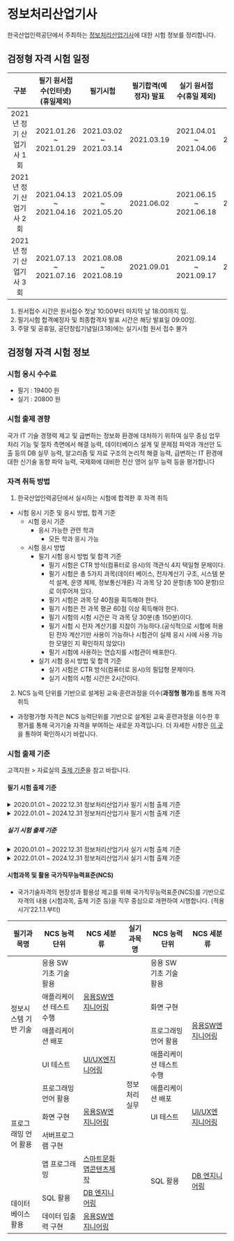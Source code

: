 # 정보처리산업기사

한국산업인력공단에서 주최하는 [정보처리산업기사](http://www.q-net.or.kr/crf005.do?id=crf00503&jmCd=2290)에 대한 시험 정보를 정리합니다. 

## 검정형 자격 시험 일정

| 구분 | 필기 원서접수(인터넷)(휴일제외) | 필기시험 | 필기합격(예정자) 발표 | 실기 원서접수(휴일 제외) | 실기시험 | 최종합격자 발표일 |
| :--: | :-------------------------: | :-----: | :------------------: | :------------------: | :------: | :-------------: | 
| 2021년 정기 산업기사 1회	| 2021.01.26 ~ 2021.01.29	| 2021.03.02 ~ 2021.03.14 | 2021.03.19 | 2021.04.01 ~ 2021.04.06 | 2021.04.24~2021.05.07 | 2021.06.02 |
| 2021년 정기 산업기사 2회  | 2021.04.13 ~ 2021.04.16 |	2021.05.09 ~ 2021.05.20 |	2021.06.02 | 2021.06.15 ~ 2021.06.18 | 2021.07.10~2021.07.24 | 2021.08.20 | 
| 2021년 정기 산업기사 3회	| 2021.07.13 ~ 2021.07.16 |	2021.08.08 ~ 2021.08.19 |	2021.09.01 | 2021.09.14 ~ 2021.09.17 | 2021.10.16~2021.10.29 | 2021.11.26 |

1. 원서접수 시간은 원서접수 첫날 10:00부터 마지막 날 18:00까지 임.
2. 필기시험 합격예정자 및 최종합격자 발표 시간은 해당 발표일 09:00임.
3. 주말 및 공휴일, 공단창립기념일(3.18)에는 실기시험 원서 접수 불가

## 검정형 자격 시험 정보

### 시험 응시 수수료
- 필기 : 19400 원 
- 실기 : 20800 원

### 시험 출제 경향

국가 IT 기술 경쟁력 제고 및 급변하는 정보화 환경에 대처하기 위하여 실무 중심 업무 처리 기능 및 절차 측면에서 해결 능력, 데이터베이스 설계 및 문제점 파악과 개선안 도출 등의 DB 실무 능력, 알고리즘 및 자료 구조의 논리적 해결 능력, 급변하는  IT 환경에 대한 신기술 동향 파악 능력, 국제화에 대비한 전산 영어 실무 능력 등을 평가합니다

### 자격 취득 방법

1) 한국산업인력공단에서 실시하는 시험에 합격한 후 자격 취득
- 시험 응시 기준 및 응시 방법, 합격 기준
   - 시험 응시 기준
      - 응시 가능한 관련 학과
         - 모든 학과 응시 가능
   - 시험 응시 방법
      - 필기 시험 응시 방법 및 합격 기준
         - 필기 시험은 CTR 방식(컴퓨터로 응시)의 객관식 4지 택일형 문제이다.
         - 필기 시험은 총 5가지 과목(데이터 베이스, 전자계산기 구조, 시스템 분석 설계, 운영 체제, 정보통신개론) 각 과목 당 20 문항(총 100 문항)으로 이루어져 있다.
         - 필기 시험은 과목 당 40점을 획득해야 한다.
         - 필기 시험은 전 과목 평균 60점 이상 획득해야 한다.
         - 필기 시험의 시험 시간은 각 과목 당 30분(총 150분)이다.
         - 필기 시험 시 전자 계산기를 지참이 가능하다.(공식적으로 시험에 허용된 전자 계산기만 사용이 가능하나 시험관이 실제 응시 시에 사용 가능한 모델인 지 확인하지 않았다)
         - 필기 시험에 사용하는 연습지를 시험관이 배포한다.
      - 실기 시험 응시 방법 및 합격 기준
         - 실기 시험은 CTR 방식(컴퓨터로 응시)의 필답형 문제이다.
         - 실기 시험의 시험 시간은 2시간이다.
2) NCS 능력 단위를 기반으로 설계된 교육·훈련과정을 이수(**과정형 평가**)를 통해 자격 취득
- 과정평가형 자격은 NCS 능력단위를 기반으로 설계된 교육·훈련과정을 이수한 후 평가를 통해 국가기술 자격을 부여하는 새로운 자격입니다. 더 자세한 사항은 [이 곳](https://c.q-net.or.kr)을 통하여 확인하시기 바랍니다.

### 시험 출제 기준

고객지원 > 자료실의 [출제 기준](http://www.q-net.or.kr/cst006.do?id=cst00602&gSite=Q&gId=)을 참고 바랍니다.

#### 필기 시험 출제 기준

<details>
 <summary>2020.01.01 ~ 2022.12.31 정보처리산업기사 필기 시험 출제 기준</summary>
  <img src="https://user-images.githubusercontent.com/65880526/123282439-778b2700-d545-11eb-832e-dc129537b0a9.png">
  <img src="https://user-images.githubusercontent.com/65880526/123282151-35fa7c00-d545-11eb-82cd-dd633167bdd1.png">
  <img src="https://user-images.githubusercontent.com/65880526/123282155-36931280-d545-11eb-93f5-57e10269bbf7.png">
  <img src="https://user-images.githubusercontent.com/65880526/123282146-34c94f00-d545-11eb-8198-92ea393f3b1d.png">
</details>
<details>
  <summary>2022.01.01 ~ 2024.12.31 정보처리산업기사 필기 시험 출제 기준</summary>
  <img src="https://user-images.githubusercontent.com/65880526/123282917-dea8db80-d545-11eb-9376-dcf7a31d6f4b.png">
  <img src="https://user-images.githubusercontent.com/65880526/123282924-df417200-d545-11eb-86ef-eb19d0b6d3b9.png">
  <img src="https://user-images.githubusercontent.com/65880526/123282927-dfda0880-d545-11eb-8f79-0c991abad96e.png">
</details>

##### 실기 시험 출제 기준

<details>
 <summary>2020.01.01 ~ 2022.12.31 정보처리산업기사 실기 시험 출제 기준</summary>
  <img src="https://user-images.githubusercontent.com/65880526/123285444-0436e480-d548-11eb-9278-4b543f5e9d0d.png">
</details>
<details>
  <summary>2022.01.01 ~ 2024.12.31 정보처리산업기사 실기 시험 출제 기준</summary>
  <img src="https://user-images.githubusercontent.com/65880526/123286611-051c4600-d549-11eb-87bf-b0027a3ddcdf.png">
  <img src="https://user-images.githubusercontent.com/65880526/123286615-064d7300-d549-11eb-9e8f-aa9fcdf58754.png">
  <img src="https://user-images.githubusercontent.com/65880526/123286622-06e60980-d549-11eb-99d0-c0a74ca09cff.png">
  <img src="https://user-images.githubusercontent.com/65880526/123286625-08173680-d549-11eb-92c7-2e4bfe84df8a.png">
</details>

#### 시험과목 및 활용 국가직무능력표준(NCS)

- 국가기술자격의 현장성과 활용성 제고를 위해 국가직무능력표준(NCS)를 기반으로 자격의 내용 (시험과목, 출제 기준 등)을 직무 중심으로 개편하여 시행합니다. (적용시기‘22.1.1.부터)

<table>
<thead>
  <tr>
    <th>필기과목명</th>
    <th>NCS 능력단위</th>
    <th>NCS 세분류</th>
    <th>실기과목명</th>
    <th>NCS 능력단위</th>
    <th>NCS 세분류</th>
  </tr>
</thead>
<tbody>
  <tr>
    <td rowspan="4">정보시스템 기반 기술<br></td>
    <td>응용 SW 기초 기술 활용</td>
    <td rowspan="3"><a href="https://www.ncs.go.kr/unity/hmn01/hmn0101/ncsResultSearch.do?dutySvcNo=SVC202000093&ncsClCd=2001020224_19v5&ncsLclasCd=20&ncsMclasCd=01&ncsSclasCd=02&ncsSubdCd=02&ncsCompeUnitCd=24&doCompeUnit=false&output=ncsRsnInfo">응용SW엔지니어링</a></td>
    <td rowspan="10">정보처리 실무</td>
    <td>응용 SW 기초 기술 활용</td>
    <td rowspan="5"><a href="https://www.ncs.go.kr/unity/hmn01/hmn0101/ncsResultSearch.do?dutySvcNo=SVC202000093&ncsClCd=2001020224_19v5&ncsLclasCd=20&ncsMclasCd=01&ncsSclasCd=02&ncsSubdCd=02&ncsCompeUnitCd=24&doCompeUnit=false&output=ncsRsnInfo">응용SW엔지니어링</a></td>
  </tr>
  <tr>
    <td>애플리케이션 테스트 수행</td>
    <td>화면 구현</td>
  </tr>
  <tr>
    <td>애플리케이션 배포 </td>
    <td>프로그래밍 언어 활용</td>
  </tr>
  <tr>
    <td>UI 테스트</td>
    <td><a href="https://www.ncs.go.kr/unity/hmn01/hmn0101/ncsResultSearch.do?dutySvcNo=SVC202000217&ncsClCd=2001020702_19v3&ncsLclasCd=20&ncsMclasCd=01&ncsSclasCd=02&ncsSubdCd=07&ncsCompeUnitCd=02&doCompeUnit=false&output=ncsRsnInfo">UI/UX엔지니어링</a></td>
    <td>애플리케이션 테스트 수행</td>
  </tr>
  <tr>
    <td rowspan="4">프로그래밍 언어 활용</td>
    <td>프로그래밍 언어 활용</td>
    <td rowspan="3"><a href="https://www.ncs.go.kr/unity/hmn01/hmn0101/ncsResultSearch.do?dutySvcNo=SVC202000093&ncsClCd=2001020224_19v5&ncsLclasCd=20&ncsMclasCd=01&ncsSclasCd=02&ncsSubdCd=02&ncsCompeUnitCd=24&doCompeUnit=false&output=ncsRsnInfo">응용SW엔지니어링</a></td>
    <td>애플리케이션 배포</td>
  </tr>
  <tr>
    <td>화면 구현</td>
    <td>UI 테스트</td>
    <td><a href="https://www.ncs.go.kr/unity/hmn01/hmn0101/ncsResultSearch.do?dutySvcNo=SVC202000217&ncsClCd=2001020702_19v3&ncsLclasCd=20&ncsMclasCd=01&ncsSclasCd=02&ncsSubdCd=07&ncsCompeUnitCd=02&doCompeUnit=false&output=ncsRsnInfo">UI/UX엔지니어링</a></td>
  </tr>
  <tr>
    <td>서버프로그램 구현</td>
    <td rowspan="4">SQL 활용</td>
    <td rowspan="4"><a href="https://www.ncs.go.kr/unity/hmn01/hmn0101/ncsResultSearch.do?dutySvcNo=SVC202000222&ncsClCd=2001020408_19v4&ncsLclasCd=20&ncsMclasCd=01&ncsSclasCd=02&ncsSubdCd=04&ncsCompeUnitCd=08&doCompeUnit=false&output=ncsRsnInfo">DB 엔지니어링</a></td>
  </tr>
  <tr>
    <td>앱 프로그래밍</td>
    <td><a href="https://www.ncs.go.kr/unity/hmn01/hmn0101/ncsResultSearch.do?dutySvcNo=SVC201900007&ncsClCd=0803020904_18v3&ncsLclasCd=08&ncsMclasCd=03&ncsSclasCd=02&ncsSubdCd=09&ncsCompeUnitCd=04&doCompeUnit=false&output=ncsRsnInfo">스마트문화앱콘텐츠제작</a></td>
  </tr>
  <tr>
    <td rowspan="2"><br>데이터베이스 활용</td>
    <td>SQL 활용</td>
    <td><a href="https://www.ncs.go.kr/unity/hmn01/hmn0101/ncsResultSearch.do?dutySvcNo=SVC202000222&ncsClCd=2001020408_19v4&ncsLclasCd=20&ncsMclasCd=01&ncsSclasCd=02&ncsSubdCd=04&ncsCompeUnitCd=08&doCompeUnit=false&output=ncsRsnInfo">DB 엔지니어링</a></td>
  </tr>
  <tr>
    <td>데이터 입출력 구현</td>
    <td><a href="https://www.ncs.go.kr/unity/hmn01/hmn0101/ncsResultSearch.do?dutySvcNo=SVC202000093&ncsClCd=2001020224_19v5&ncsLclasCd=20&ncsMclasCd=01&ncsSclasCd=02&ncsSubdCd=02&ncsCompeUnitCd=24&doCompeUnit=false&output=ncsRsnInfo">응용SW엔지니어링</a></td>
  </tr>
</tbody>
</table>

###
